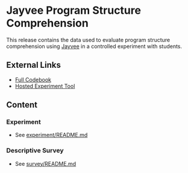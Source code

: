 # Jayvee Program Structure Comprehension
This release contains the data used to evaluate program structure comprehension using [Jayvee](https://github.com/jvalue/jayvee) in a controlled experiment with students.

## External Links
- [Full Codebook](TODO)
- [Hosted Experiment Tool](http://131.188.64.202:8080/)

## Content

### Experiment
- See [experiment/README.md](./experiment/README.md)

### Descriptive Survey
- See [survey/README.md](./survey/README.md)
